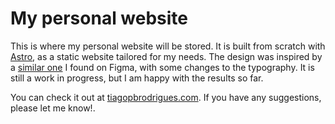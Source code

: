 # My personal website

This is where my personal website will be stored. It is built from scratch with [Astro](https://astro.build/), as a static website tailored for my needs. The design was inspired by a [similar one](https://www.figma.com/community/file/882879599442878081) I found on Figma, with some changes to the typography. It is still a work in progress, but I am happy with the results so far.

You can check it out at [tiagopbrodrigues.com](https://www.tiagopbrodrigues.com). If you have any suggestions, please let me know!.
